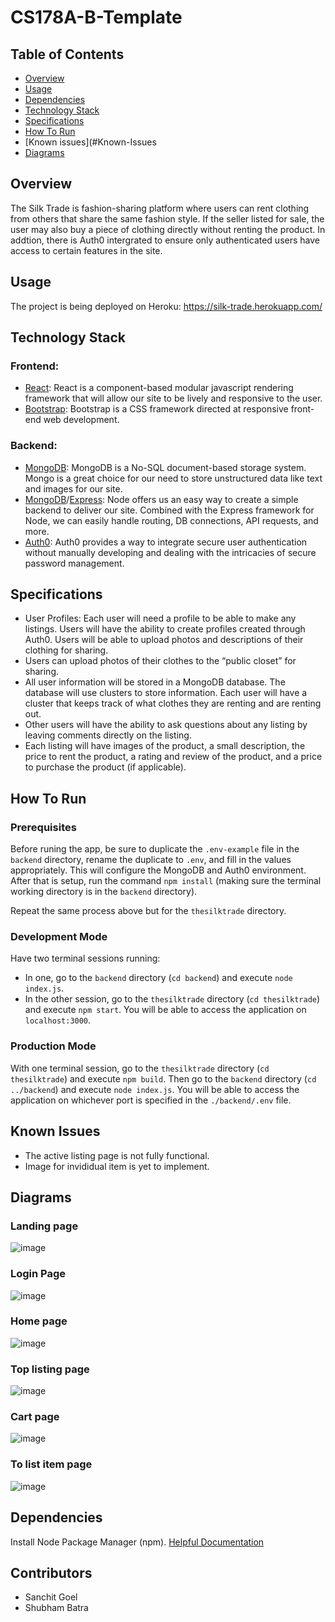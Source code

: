 # CS178A-B-Template

## Table of Contents
- [Overview](#overview)
- [Usage](#usage)
- [Dependencies](#dependencies)
- [Technology Stack](#Technology-Stack)
- [Specifications](#Specifications)
- [How To Run](#How-To-Run)
- [Known issues](#Known-Issues
- [Diagrams](#diagrams)

## Overview
The Silk Trade is fashion-sharing platform where users can rent clothing from others that share the same fashion style. If the seller listed for sale, the user may also buy a piece of clothing directly without renting the product. In addtion, there is Auth0 intergrated to ensure only authenticated users have access to certain features in the site.

## Usage
The project is being deployed on Heroku:
https://silk-trade.herokuapp.com/

## Technology Stack

### Frontend:
- [React](https://reactjs.org/): React is a component-based modular javascript rendering framework that will allow our site to be lively and responsive to the user.
- [Bootstrap](https://getbootstrap.com/): Bootstrap is a CSS framework directed at responsive front-end web development.

### Backend:
- [MongoDB](https://www.mongodb.com/): MongoDB is a No-SQL document-based storage system. Mongo is a great choice for our need to store unstructured data like text and images for our site.
- [MongoDB](https://nodejs.org/en/)/[Express](https://expressjs.com/): Node offers us an easy way to create a simple backend to deliver our site. Combined with the Express framework for Node, we can easily handle routing, DB connections, API requests, and more.
- [Auth0](https://auth0.com/): Auth0 provides a way to integrate secure user authentication without manually developing and dealing with the intricacies of secure password management.

## Specifications
- User Profiles: Each user will need a profile to be able to make any listings. Users will have the ability to create profiles created through Auth0.
Users will be able to upload photos and descriptions of their clothing for sharing.
- Users can upload photos of their clothes to the “public closet” for sharing. 
- All user information will be stored in a MongoDB database. The database will use clusters to store information. Each user will have a cluster that keeps track of what clothes they are renting and are renting out. 
- Other users will have the ability to ask questions about any listing by leaving comments directly on the listing.
- Each listing will have images of the product, a small description, the price to rent the product, a rating and review of the product, and a price to purchase the product (if applicable).

<Screenshot of application>
  
## How To Run

### Prerequisites
Before runing the app, be sure to duplicate the `.env-example` file in the `backend` directory, rename the duplicate to `.env`, and fill in the values appropriately. This will configure the MongoDB and Auth0 environment. After that is setup, run the command `npm install` (making sure the terminal working directory is in the `backend` directory). 

Repeat the same process above but for the `thesilktrade` directory.

### Development Mode
Have two terminal sessions running:
* In one, go to the `backend` directory (`cd backend`) and execute `node index.js`.
* In the other session, go to the `thesilktrade` directory (`cd thesilktrade`) and execute `npm start`.
You will be able to access the application on `localhost:3000`.

### Production Mode
With one terminal session, go to the `thesilktrade` directory (`cd thesilktrade`) and execute `npm build`.
Then go to the `backend` directory (`cd ../backend`) and execute `node index.js`. You will be able to access the
application on whichever port is specified in the `./backend/.env` file.

## Known Issues
- The active listing page is not fully functional.
- Image for invididual item is yet to implement.

## Diagrams

### Landing page
![image](https://github.com/UCR-CS110/final-project-thesilktrade/blob/main/doc/landingPage.jpg)
  
### Login Page
![image](https://github.com/UCR-CS110/final-project-thesilktrade/blob/main/doc/loginPage.jpg)
  
### Home page
![image](https://github.com/UCR-CS110/final-project-thesilktrade/blob/main/doc/homePage.jpg)

### Top listing page
![image](https://github.com/UCR-CS110/final-project-thesilktrade/blob/main/doc/topListingPage.jpg)   
  
### Cart page  
![image](https://github.com/UCR-CS110/final-project-thesilktrade/blob/main/doc/cartPage.jpg)

### To list item page
 ![image](https://github.com/UCR-CS110/final-project-thesilktrade/blob/main/doc/listingItemPage.jpg)   
  
## Dependencies
Install Node Package Manager (npm). [Helpful Documentation](https://www.npmjs.com/get-npm)

## Contributors
- Sanchit Goel
- Shubham Batra